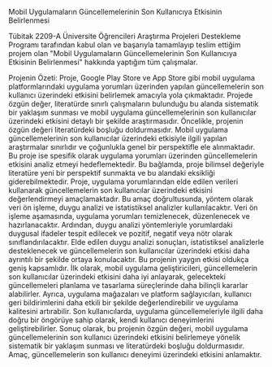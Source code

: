 Mobil Uygulamaların Güncellemelerinin Son Kullanıcıya Etkisinin Belirlenmesi

Tübitak 2209-A Üniversite Öğrencileri Araştırma Projeleri Destekleme Programı tarafından kabul olan ve başarıyla tamamlayıp teslim ettiğim projem olan "Mobil Uygulamaların Güncellemelerinin Son
Kullanıcıya Etkisinin Belirlenmesi" hakkında yaptığım tüm çalışmalar. 

Projenin Özeti: 
Proje, Google Play Store ve App Store gibi mobil uygulama platformlarındaki uygulama yorumları üzerinden
yapılan güncellemelerin son kullanıcı üzerindeki etkisini belirlemek amacıyla yola çıkmaktadır. Projede özgün
değer, literatürde sınırlı çalışmaların bulunduğu bu alanda sistematik bir yaklaşım sunması ve mobil uygulama
güncellemelerinin son kullanıcılar üzerindeki etkisini detaylı bir şekilde araştırmasıdır. Öncelikle, projenin özgün
değeri literatürdeki boşluğu doldurmasıdır. Mobil uygulama güncellemelerinin son kullanıcılar üzerindeki etkisiyle
ilgili yapılan araştırmalar sınırlıdır ve çoğunlukla genel bir perspektifle ele alınmaktadır. Bu proje ise spesifik
olarak uygulama yorumları üzerinden güncellemelerin etkisini analiz etmeyi hedeflemektedir. Bu bağlamda, proje
bilimsel değeriyle literatüre yeni bir perspektif sunmakta ve bu alandaki eksikliği giderebilmektedir.
Proje, uygulama yorumlarından elde edilen verileri kullanarak güncellemelerin son kullanıcılar üzerindeki etkisini
değerlendirmeyi amaçlamaktadır. Bu amaç doğrultusunda, yöntem olarak veri ön işleme, duygu analizi ve
istatistiksel analizler kullanılacaktır. Veri ön işleme aşamasında, uygulama yorumları temizlenecek, düzenlenecek
ve hazırlanacaktır. Ardından, duygu analizi yöntemleriyle yorumlardaki duygusal ifadeler tespit edilecek ve pozitif,
negatif veya nötr olarak sınıflandırılacaktır. Elde edilen duygu analizi sonuçları, istatistiksel analizlerle
desteklenecek ve güncellemelerin son kullanıcılar üzerindeki etkisi daha ayrıntılı bir şekilde ortaya konulacaktır.
Bu projenin yaygın etkisi oldukça geniş kapsamlıdır. İlk olarak, mobil uygulama geliştiricileri, güncellemelerin son
kullanıcılar üzerindeki etkisini daha iyi anlayarak, gelecekteki güncellemeleri planlama ve tasarlama süreçlerinde
daha bilinçli kararlar alabilirler. Ayrıca, uygulama mağazaları ve platform sağlayıcıları, kullanıcı geri bildirimlerini
daha etkili bir şekilde değerlendirebilir ve uygulama kalitesini artırabilir. Son kullanıcılarda, uygulama
güncellemeleriyle ilgili daha doğru bir öngörüye sahip olarak, kendi kullanıcı deneyimlerini geliştirebilirler.
Sonuç olarak, bu projenin özgün değeri, mobil uygulama güncellemelerinin son kullanıcı üzerindeki etkisini
belirlemeye yönelik sistematik bir yaklaşım sunması ve literatürdeki boşluğu doldurmasıdır. Amaç,
güncellemelerin son kullanıcı deneyimi üzerindeki etkisini anlamaktır.

